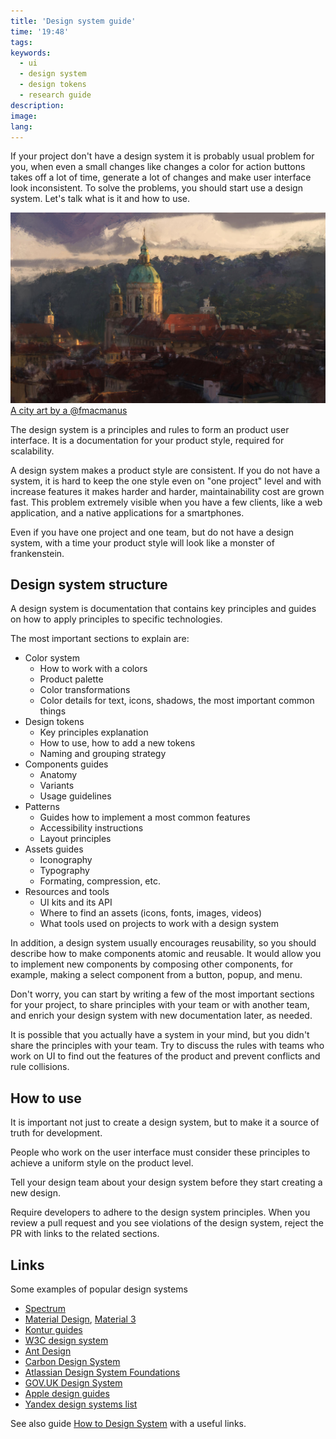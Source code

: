 ```yaml
---
title: 'Design system guide'
time: '19:48'
tags:
keywords:
  - ui
  - design system
  - design tokens
  - research guide
description:
image:
lang:
---
```


If your project don't have a design system it is probably usual problem for you, when even a small changes like changes a color for action buttons takes off a lot of time, generate a lot of changes and make user interface look inconsistent. To solve the problems, you should start use a design system. Let's talk what is it and how to use.

[
![City study with some painterly additions](a_city_by_fmacmanus.jpg)
A city art by a @fmacmanus
](https://www.deviantart.com/fmacmanus/art/A-City-510598968)

The design system is a principles and rules to form an product user interface. It is a documentation for your product style, required for scalability.

A design system makes a product style are consistent. If you do not have a system, it is hard to keep the one style even on "one project" level and with increase features it makes harder and harder, maintainability cost are grown fast. This problem extremely visible when you have a few clients, like a web application, and a native applications for a smartphones.

Even if you have one project and one team, but do not have a design system, with a time your product style will look like a monster of frankenstein.

## Design system structure

A design system is documentation that contains key principles and guides on how to apply principles to specific technologies.

The most important sections to explain are:

- Color system
  - How to work with a colors
  - Product palette
  - Color transformations
  - Color details for text, icons, shadows, the most important common things
- Design tokens
  - Key principles explanation
  - How to use, how to add a new tokens
  - Naming and grouping strategy
- Components guides
  - Anatomy
  - Variants
  - Usage guidelines
- Patterns
  - Guides how to implement a most common features
  - Accessibility instructions
  - Layout principles
- Assets guides
  - Iconography
  - Typography
  - Formating, compression, etc.
- Resources and tools
  - UI kits and its API
  - Where to find an assets (icons, fonts, images, videos)
  - What tools used on projects to work with a design system

In addition, a design system usually encourages reusability, so you should describe how to make components atomic and reusable. It would allow you to implement new components by composing other components, for example, making a select component from a button, popup, and menu.

Don't worry, you can start by writing a few of the most important sections for your project, to share principles with your team or with another team, and enrich your design system with new documentation later, as needed.

It is possible that you actually have a system in your mind, but you didn't share the principles with your team. Try to discuss the rules with teams who work on UI to find out the features of the product and prevent conflicts and rule collisions.

## How to use

It is important not just to create a design system, but to make it a source of truth for development.

People who work on the user interface must consider these principles to achieve a uniform style on the product level.

Tell your design team about your design system before they start creating a new design.

Require developers to adhere to the design system principles. When you review a pull request and you see violations of the design system, reject the PR with links to the related sections.

## Links

Some examples of popular design systems

- [Spectrum](https://spectrum.adobe.com/)
- [Material Design](https://m2.material.io/design/introduction), [Material 3](https://m3.material.io/)
- [Kontur guides](https://guides.kontur.ru/)
- [W3C design system](https://design-system.w3.org/)
- [Ant Design](https://ant.design/docs/spec/introduce)
- [Carbon Design System](https://carbondesignsystem.com/)
- [Atlassian Design System Foundations](https://atlassian.design/foundations)
- [GOV.UK Design System](https://design-system.service.gov.uk/)
- [Apple design guides](https://developer.apple.com/design/)
- [Yandex design systems list](http://designsystemsclub.ru/)

See also guide [How to Design System](http://how-to-design-system.com/) with a useful links.
